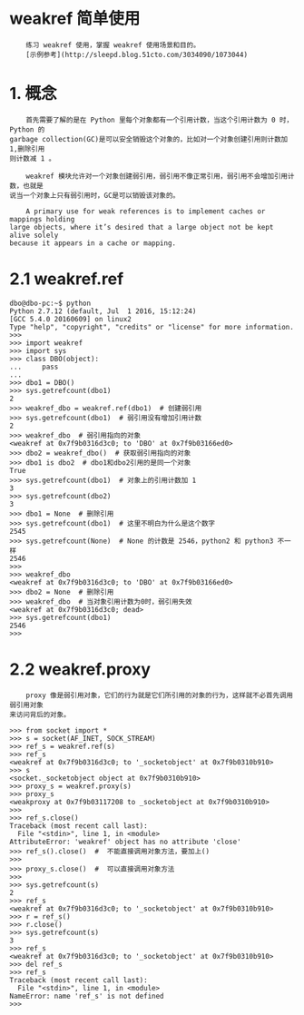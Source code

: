 weakref 简单使用
==============

        练习 weakref 使用，掌握 weakref 使用场景和目的。
        [示例参考](http://sleepd.blog.51cto.com/3034090/1073044)
        
# 1. 概念

        首先需要了解的是在 Python 里每个对象都有一个引用计数，当这个引用计数为 0 时，Python 的 
    garbage collection(GC)是可以安全销毁这个对象的，比如对一个对象创建引用则计数加 1,删除引用
    则计数减 1 。
        
        weakref 模块允许对一个对象创建弱引用，弱引用不像正常引用，弱引用不会增加引用计数，也就是
    说当一个对象上只有弱引用时，GC是可以销毁该对象的。
    
        A primary use for weak references is to implement caches or mappings holding
    large objects, where it’s desired that a large object not be kept alive solely 
    because it appears in a cache or mapping.

# 2.1 weakref.ref

```
dbo@dbo-pc:~$ python
Python 2.7.12 (default, Jul  1 2016, 15:12:24) 
[GCC 5.4.0 20160609] on linux2
Type "help", "copyright", "credits" or "license" for more information.
>>> 
>>> import weakref
>>> import sys
>>> class DBO(object):
...     pass
... 
>>> dbo1 = DBO()
>>> sys.getrefcount(dbo1)
2
>>> weakref_dbo = weakref.ref(dbo1)  # 创建弱引用
>>> sys.getrefcount(dbo1)  # 弱引用没有增加引用计数
2
>>> weakref_dbo  # 弱引用指向的对象
<weakref at 0x7f9b0316d3c0; to 'DBO' at 0x7f9b03166ed0>
>>> dbo2 = weakref_dbo()  # 获取弱引用指向的对象
>>> dbo1 is dbo2  # dbo1和dbo2引用的是同一个对象
True
>>> sys.getrefcount(dbo1)  # 对象上的引用计数加 1
3
>>> sys.getrefcount(dbo2)
3
>>> dbo1 = None  # 删除引用
>>> sys.getrefcount(dbo1)  # 这里不明白为什么是这个数字
2545
>>> sys.getrefcount(None)  # None 的计数是 2546，python2 和 python3 不一样
2546
>>> 
>>> weakref_dbo
<weakref at 0x7f9b0316d3c0; to 'DBO' at 0x7f9b03166ed0>
>>> dbo2 = None  # 删除引用
>>> weakref_dbo  # 当对象引用计数为0时，弱引用失效
<weakref at 0x7f9b0316d3c0; dead>
>>> sys.getrefcount(dbo1)
2546
>>> 
```

# 2.2 weakref.proxy
        proxy 像是弱引用对象，它们的行为就是它们所引用的对象的行为，这样就不必首先调用弱引用对象
    来访问背后的对象。
```
>>> from socket import *
>>> s = socket(AF_INET, SOCK_STREAM)
>>> ref_s = weakref.ref(s)
>>> ref_s
<weakref at 0x7f9b0316d3c0; to '_socketobject' at 0x7f9b0310b910>
>>> s
<socket._socketobject object at 0x7f9b0310b910>
>>> proxy_s = weakref.proxy(s)
>>> proxy_s
<weakproxy at 0x7f9b03117208 to _socketobject at 0x7f9b0310b910>
>>> 
>>> ref_s.close()
Traceback (most recent call last):
  File "<stdin>", line 1, in <module>
AttributeError: 'weakref' object has no attribute 'close'
>>> ref_s().close()  #  不能直接调用对象方法，要加上()
>>>
>>> proxy_s.close()  #  可以直接调用对象方法
>>> 
>>> sys.getrefcount(s)
2
>>> ref_s
<weakref at 0x7f9b0316d3c0; to '_socketobject' at 0x7f9b0310b910>
>>> r = ref_s()
>>> r.close()
>>> sys.getrefcount(s)
3
>>> ref_s
<weakref at 0x7f9b0316d3c0; to '_socketobject' at 0x7f9b0310b910>
>>> del ref_s
>>> ref_s
Traceback (most recent call last):
  File "<stdin>", line 1, in <module>
NameError: name 'ref_s' is not defined
>>> 

```